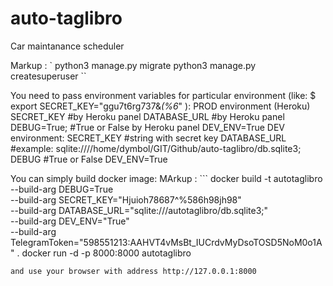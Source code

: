 # auto-taglibro
Car maintanance scheduler

Markup : `
python3 manage.py migrate
python3 manage.py createsuperuser
``

You need to pass environment variables for particular environment (like: $ export SECRET_KEY="ggu7t6rg737&*(%6*" ):
    PROD environment (Heroku)
        SECRET_KEY      #by Heroku panel
        DATABASE_URL    #by Heroku panel
        DEBUG=True;     #True or False by Heroku panel
        DEV_ENV=True
    DEV environment:
        SECRET_KEY      #string with secret key
        DATABASE_URL    #example: sqlite:////home/dymbol/GIT/Github/auto-taglibro/db.sqlite3;
        DEBUG           #True or False
        DEV_ENV=True

You can simply build docker image:
MArkup : ```
docker build -t autotaglibro  \
    --build-arg DEBUG=True \
    --build-arg SECRET_KEY="Hjuioh78687^%586h98jh98" \
    --build-arg DATABASE_URL="sqlite:///autotaglibro/db.sqlite3;" \
    --build-arg DEV_ENV="True" \
    --build-arg TelegramToken="598551213:AAHVT4vMsBt_IUCrdvMyDsoTOSD5NoM0o1A" .
docker run  -d  -p 8000:8000 autotaglibro
```
and use your browser with address http://127.0.0.1:8000

